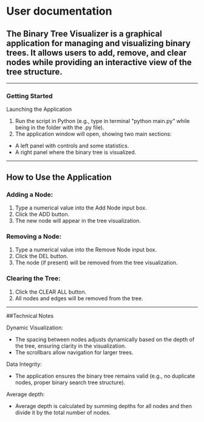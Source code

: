 # User documentation

## The Binary Tree Visualizer is a graphical application for managing and visualizing binary trees. It allows users to add, remove, and clear nodes while providing an interactive view of the tree structure.

----------------------------------------------------------

### Getting Started
Launching the Application
1. Run the script in Python (e.g., type in terminal "python main.py" while being in the folder with the .py file).
2. The application window will open, showing two main sections:
- A left panel with controls and some statistics.
- A right panel where the binary tree is visualized.

----------------------------------------------------------

## How to Use the Application

### Adding a Node:
1. Type a numerical value into the Add Node input box.
2. Click the ADD button.
3. The new node will appear in the tree visualization.

### Removing a Node:
1. Type a numerical value into the Remove Node input box.
2. Click the DEL button.
3. The node (if present) will be removed from the tree visualization.

### Clearing the Tree: 
1. Click the CLEAR ALL button.
2. All nodes and edges will be removed from the tree.

----------------------------------------------------------

##Technical Notes

Dynamic Visualization:
- The spacing between nodes adjusts dynamically based on the depth of the tree, ensuring clarity in the visualization.
- The scrollbars allow navigation for larger trees.

Data Integrity:
- The application ensures the binary tree remains valid (e.g., no duplicate nodes, proper binary search tree structure).

Average depth:
- Average depth is calculated by summing depths for all nodes and then divide it by the total number of nodes.
